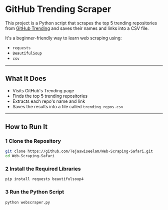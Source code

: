 # GitHub Trending Scraper

This project is a Python script that scrapes the top 5 trending repositories from [GitHub Trending](https://github.com/trending) and saves their names and links into a CSV file.

It's a beginner-friendly way to learn web scraping using:
- `requests`
- `BeautifulSoup`
- `csv`

---

## What It Does

- Visits GitHub's Trending page
- Finds the top 5 trending repositories
- Extracts each repo's name and link
- Saves the results into a file called `trending_repos.csv`

---

## How to Run It

### 1️ Clone the Repository

```bash
git clone https://github.com/Tejaswiseelam/Web-Scraping-Safari.git
cd Web-Scraping-Safari
```
### 2 Install the Required Libraries

```bash
pip install requests beautifulsoup4
```
### 3 Run the Python Script
``` bash
python webscraper.py
```
